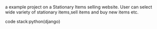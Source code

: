 a example project on a Stationary Items selling website. User can select wide variety of stationary items,sell items and buy new items etc.

code stack:python(django)
